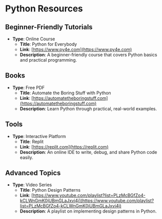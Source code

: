# Python Resources

## Beginner-Friendly Tutorials
- **Type**: Online Course  
  - **Title**: Python for Everybody  
  - **Link**: [https://www.py4e.com](https://www.py4e.com)  
  - **Description**: A beginner-friendly course that covers Python basics and practical programming.

## Books
- **Type**: Free PDF  
  - **Title**: Automate the Boring Stuff with Python  
  - **Link**: [https://automatetheboringstuff.com](https://automatetheboringstuff.com)  
  - **Description**: Learn Python through practical, real-world examples.

## Tools
- **Type**: Interactive Platform  
  - **Title**: Replit  
  - **Link**: [https://replit.com](https://replit.com)  
  - **Description**: An online IDE to write, debug, and share Python code easily.

## Advanced Topics
- **Type**: Video Series  
  - **Title**: Python Design Patterns  
  - **Link**: [https://www.youtube.com/playlist?list=PLzMcBGfZo4-kCLWnGmK0jUBmGLaJxvi4j](https://www.youtube.com/playlist?list=PLzMcBGfZo4-kCLWnGmK0jUBmGLaJxvi4j)  
  - **Description**: A playlist on implementing design patterns in Python.
